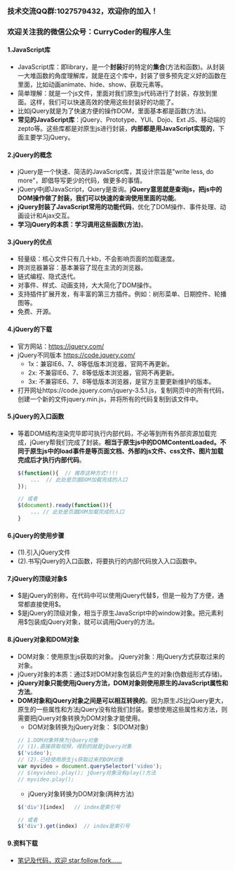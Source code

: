 ### 技术交流QQ群:1027579432，欢迎你的加入！
### 欢迎关注我的微信公众号：CurryCoder的程序人生

#### 1.JavaScript库
- JavaScript库：即library，是一个**封装**好的特定的**集合**(方法和函数)。从封装一大堆函数的角度理解库，就是在这个库中，封装了很多预先定义好的函数在里面，比如动画animate、hide、show、获取元素等。
- 简单理解：就是一个js文件，里面对我们原生js代码进行了封装，存放到里面。这样，我们可以快速高效的使用这些封装好的功能了。
- 比如jQuery就是为了快速方便的操作DOM，里面基本都是函数(方法)。
- **常见的JavaScript库**：jQuery、Prototype、YUI、Dojo、Ext JS、移动端的zepto等。这些库都是对原生js进行封装，**内部都是用JavaScript实现的**，下面主要学习jQuery。

#### 2.jQuery的概念
- jQuery是一个快速、简洁的JavaScript库，其设计宗旨是"write less, do more"，即倡导写更少的代码，做更多的事情。
- jQuery中j即JavaScript，Query是查询。**jQuery意思就是查询js，把js中的DOM操作做了封装，我们可以快速的查询使用里面的功能**。
- **jQuery封装了JavaScript常用的功能代码**，优化了DOM操作、事件处理、动画设计和Ajax交互。
- **学习jQuery的本质：学习调用这些函数(方法)**。

#### 3.jQuery的优点
- 轻量级：核心文件只有几十kb，不会影响页面的加载速度。
- 跨浏览器兼容：基本兼容了现在主流的浏览器。
- 链式编程、隐式迭代。
- 对事件、样式、动画支持，大大简化了DOM操作。
- 支持插件扩展开发，有丰富的第三方插件。例如：树形菜单、日期控件、轮播图等。
- 免费、开源。

#### 4.jQuery的下载
- 官方网站：https://jquery.com/
- jQuery不同版本 https://code.jquery.com/
    - 1x：兼容IE6、7、8等低版本浏览器，官网不再更新。
    - 2x: 不兼容IE6、7、8等低版本浏览器，官网不再更新。
    - 3x: 不兼容IE6、7、8等低版本浏览器，是官方主要更新维护的版本。
- 打开网址https://code.jquery.com/jquery-3.5.1.js，复制网页中的所有代码，创建一个新的文件jquery.min.js，并将所有的代码复制到该文件中。

#### 5.jQuery的入口函数
- 等着DOM结构渲染完毕即可执行内部代码，不必等到所有外部资源加载完成，jQuery帮我们完成了封装。**相当于原生js中的DOMContentLoaded。不同于原生js中的load事件是等页面文档、外部的js文件、css文件、图片加载完成后才执行内部代码**。
    ```javascript
    $(function(){  // 推荐这种方式!!!!
        ...  // 此处是页面DOM加载完成的入口
    });

    // 或者
    $(document).ready(function()){
        ... // 此处是页面DOM加载完成的入口
    }
    ```
#### 6.jQuery的使用步骤
- (1).引入jQuery文件
- (2).书写jQuery的入口函数，将要执行的内部代码放入入口函数中。

#### 7.jQuery的顶级对象\$
- \$是jQuery的别称，在代码中可以使用jQuery代替\$，但是一般为了方便，通常都直接使用\$。
- \$是jQuery的顶级对象，相当于原生JavaScript中的window对象。把元素利用$包装成jQuery对象，就可以调用jQuery的方法。

#### 8.jQuery对象和DOM对象
- DOM对象：使用原生js获取的对象。
jQuery对象：用jQuery方式获取过来的对象。
- jQuery对象的本质：通过$对DOM对象包装后产生的对象(伪数组形式存储)。
- **jQuery对象只能使用jQuery方法，DOM对象则使用原生的JavaScript属性和方法**。
- **DOM对象和jQuery对象之间是可以相互转换的**。因为原生JS比jQuery更大，原生的一些属性和方法jQuery没有给我们封装。要想使用这些属性和方法，则需要把jQuery对象转换为DOM对象才能使用。
    - DOM对象转换为jQuery对象： \$(DOM对象)
    ```javascript
    // 1.DOM对象转换为jQuery对象
    // (1).直接获取视频，得到的就是jQuery对象
    $('video');
    // (2).已经使用原生js获取过来的DOM对象
    var myvideo = document.querySelector('video');
    // $(myvideo).play(); jQuery对象没有play()方法
    // myvideo.play();
    ```
    - jQuery对象转换为DOM对象(两种方法) 
    ```javascript
    $('div')[index]   // index是索引号

    // 或者
    $('div').get(index)  // index是索引号
    ```

#### 9.资料下载
- [笔记及代码，欢迎 star,follow,fork......](https://github.com/cdlwhm1217096231/HTML_CSS_JavaScript/tree/master/JavaScript)
